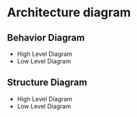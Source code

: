 # Architecture diagram

## Behavior Diagram

* High Level Diagram
* Low Level Diagram

## Structure Diagram

* High Level Diagram
* Low Level Diagram